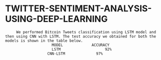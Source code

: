 # TWITTER-SENTIMENT-ANALYSIS-USING-DEEP-LEARNING

         We performed Bitcoin Tweets classification using LSTM model and then using CNN with LSTM. The test accuracy we obtained for both the models is shown in the table below.
                         MODEL	           ACCURACY
                         LSTM                    92%
                       CNN-LSTM	             97%
